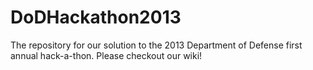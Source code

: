 DoDHackathon2013
================

The repository for our solution to the 2013 Department of Defense first annual hack-a-thon.
Please checkout our wiki!
